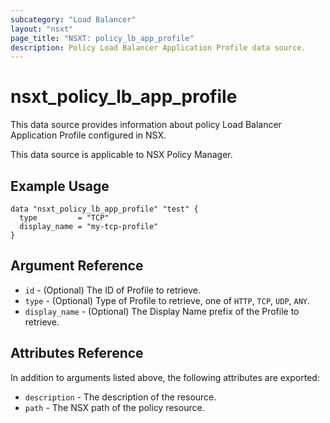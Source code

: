 ```yaml
---
subcategory: "Load Balancer"
layout: "nsxt"
page_title: "NSXT: policy_lb_app_profile"
description: Policy Load Balancer Application Profile data source.
---
```


# nsxt_policy_lb_app_profile

This data source provides information about policy Load Balancer Application Profile configured in NSX.

This data source is applicable to NSX Policy Manager.

## Example Usage

```hcl
data "nsxt_policy_lb_app_profile" "test" {
  type         = "TCP"
  display_name = "my-tcp-profile"
}
```

## Argument Reference

* `id` - (Optional) The ID of Profile to retrieve.
* `type` - (Optional) Type of Profile to retrieve, one of `HTTP`, `TCP`, `UDP`, `ANY`.
* `display_name` - (Optional) The Display Name prefix of the Profile to retrieve.

## Attributes Reference

In addition to arguments listed above, the following attributes are exported:

* `description` - The description of the resource.
* `path` - The NSX path of the policy resource.

